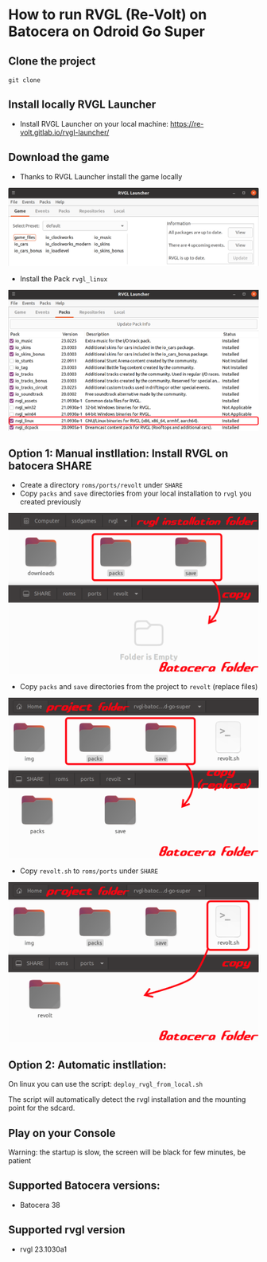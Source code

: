 # How to run RVGL (Re-Volt) on Batocera on Odroid Go Super

## Clone the project

```
git clone
```

## Install locally RVGL Launcher
- Install RVGL Launcher on your local machine:
https://re-volt.gitlab.io/rvgl-launcher/

## Download the game
- Thanks to RVGL Launcher install the game locally

![](img/rvgl_launcher_01.png)

- Install the Pack `rvgl_linux`

![](img/rvgl_launcher_02.png)

## Option 1: Manual instllation: Install RVGL on batocera SHARE
- Create a directory `roms/ports/revolt` under `SHARE`
- Copy `packs` and `save` directories from your local installation to `rvgl` you created previously

![](img/copy_01.png)

- Copy `packs` and `save` directories from the project to `revolt` (replace files)

![](img/copy_02.png)

- Copy `revolt.sh` to `roms/ports` under `SHARE`

![](img/copy_03.png)

## Option 2: Automatic instllation: 
On linux you can use the script:
`deploy_rvgl_from_local.sh`

The script will automatically detect the rvgl installation and the mounting point for the sdcard.

## Play on your Console

Warning: the startup is slow, the screen will be black for few minutes, be patient

## Supported Batocera versions:
- Batocera 38

## Supported rvgl version
- rvgl 23.1030a1